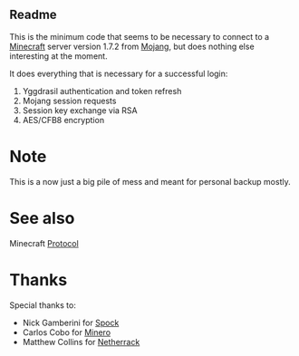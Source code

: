
Readme
------

This is the minimum code that seems to be necessary to connect to a
[Minecraft] server version 1.7.2 from [Mojang], but does nothing else
interesting at the moment.

It does everything that is necessary for a successful login:

1. Yggdrasil authentication and token refresh
2. Mojang session requests
3. Session key exchange via RSA
4. AES/CFB8 encryption

Note
====

This is a now just a big pile of mess and meant for personal backup mostly.

See also
========

Minecraft [Protocol]

Thanks
======

Special thanks to:

* Nick Gamberini for [Spock]
* Carlos Cobo for [Minero]
* Matthew Collins for [Netherrack]

[Protocol]: http://wiki.vg/Protocol
[Minecraft]: http://minecraft.net
[Mojang]: http://mojang.com
[Spock]: https://github.com/nickelpro/spock
[Minero]: https://github.com/toqueteos/minero
[Netherrack]: https://github.com/NetherrackDev/netherrack
